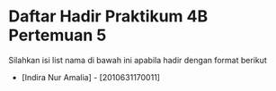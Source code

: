 # Daftar Hadir Praktikum 4B Pertemuan 5
Silahkan isi list nama di bawah ini apabila hadir dengan format berikut

- [Indira Nur Amalia] - [2010631170011]
